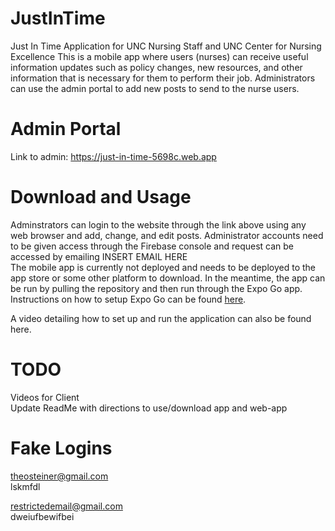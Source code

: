 # JustInTime
Just In Time Application for UNC Nursing Staff and UNC Center for Nursing Excellence
This is a mobile app where users (nurses) can receive useful information updates such as policy changes, new resources, and other information that is necessary for them to perform their job. Administrators can use the admin portal to add new posts to send to the nurse users. 

# Admin Portal
Link to admin: https://just-in-time-5698c.web.app

# Download and Usage
Adminstrators can login to the website through the link above using any web browser and add, change, and edit posts. Administrator accounts need to be given access through the Firebase console and request can be accessed by emailing INSERT EMAIL HERE<br>
The mobile app is currently not deployed and needs to be deployed to the app store or some other platform to download. In the meantime, the app can be run by pulling the repository and then run through the Expo Go app. Instructions on how to setup Expo Go can be found <a href='https://docs.expo.dev/get-started/installation/'>here</a>. <br>

A video detailing how to set up and run the application can also be found <a>here</a>.

# TODO
Videos for Client <br>
Update ReadMe with directions to use/download app and web-app <br>

# Fake Logins
theosteiner@gmail.com <br>
lskmfdl <br> 

restrictedemail@gmail.com <br>
dweiufbewifbei <br>
